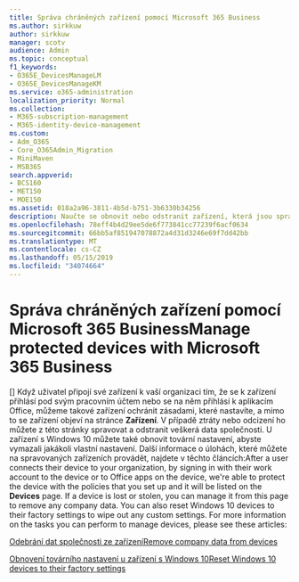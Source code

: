 ```yaml
---
title: Správa chráněných zařízení pomocí Microsoft 365 Business
ms.author: sirkkuw
author: sirkkuw
manager: scotv
audience: Admin
ms.topic: conceptual
f1_keywords:
- O365E_DevicesManageLM
- O365E_DevicesManageKM
ms.service: o365-administration
localization_priority: Normal
ms.collection:
- M365-subscription-management
- M365-identity-device-management
ms.custom:
- Adm_O365
- Core_O365Admin_Migration
- MiniMaven
- MSB365
search.appverid:
- BCS160
- MET150
- MOE150
ms.assetid: 018a2a96-3811-4b5d-b751-3b6330b34256
description: Naučte se obnovit nebo odstranit zařízení, která jsou spravována prostřednictvím zásad ochrany.
ms.openlocfilehash: 78eff4b4d29ee5de6f773841cc77239f6acf0634
ms.sourcegitcommit: 66bb5af851947078872a4d31d3246e69f7dd42bb
ms.translationtype: MT
ms.contentlocale: cs-CZ
ms.lasthandoff: 05/15/2019
ms.locfileid: "34074664"
---
```

# <a name="manage-protected-devices-with-microsoft-365-business"></a><span data-ttu-id="b1d02-103">Správa chráněných zařízení pomocí Microsoft 365 Business</span><span class="sxs-lookup"><span data-stu-id="b1d02-103">Manage protected devices with Microsoft 365 Business</span></span>

<span data-ttu-id="b1d02-p101">[] Když uživatel připojí své zařízení k vaší organizaci tím, že se k zařízení přihlásí pod svým pracovním účtem nebo se na něm přihlásí k aplikacím Office, můžeme takové zařízení ochránit zásadami, které nastavíte, a mimo to se zařízení objeví na stránce **Zařízení**. V případě ztráty nebo odcizení ho můžete z této stránky spravovat a odstranit veškerá data společnosti. U zařízení s Windows 10 můžete také obnovit tovární nastavení, abyste vymazali jakákoli vlastní nastavení. Další informace o úlohách, které můžete na spravovaných zařízeních provádět, najdete v těchto článcích:</span><span class="sxs-lookup"><span data-stu-id="b1d02-p101">After a user connects their device to your organization, by signing in with their work account to the device or to Office apps on the device, we're able to protect the device with the policies that you set up and it will be listed on the **Devices** page. If a device is lost or stolen, you can manage it from this page to remove any company data. You can also reset Windows 10 devices to their factory settings to wipe out any custom settings. For more information on the tasks you can perform to manage devices, please see these articles:</span></span> 
  
[<span data-ttu-id="b1d02-108">Odebrání dat společnosti ze zařízení</span><span class="sxs-lookup"><span data-stu-id="b1d02-108">Remove company data from devices</span></span>](remove-company-data.md)
  
[<span data-ttu-id="b1d02-109">Obnovení továrního nastavení u zařízení s Windows 10</span><span class="sxs-lookup"><span data-stu-id="b1d02-109">Reset Windows 10 devices to their factory settings</span></span>](reset-devices-to-factory-settings.md)
  

